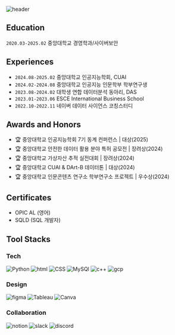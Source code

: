 ![header](https://capsule-render.vercel.app/api?text=Seoyoon%Park&type=rounded&fontSize=50&color=eaf2f8)

## Education
`2020.03-2025.02` 중앙대학교 경영학과/사이버보안 
## Experiences
- `2024.08-2025.02` 중앙대학교 인공지능학회, CUAI
- `2024.02-2024.08` 중앙대학교 인공지능 인문학부 학부연구생
- `2023.08-2024.02` 대학생 연합 데이터분석 동아리, DAS
- `2023.01-2023.06` ESCE International Business School
- `2022.10-2022.11` 네이버 데이터 사이언스 코칭스터디
## Awards and Honors
- 🏆 중앙대학교 인공지능학회 7기 동계 컨퍼런스 | 대상(2025)
- 🏆 중앙대학교 안전한 데이터 활용 분야 특허 공모전 | 장려상(2024)
- 🏆 중앙대학교 가상자산 추적 실전대회 | 장려상(2024)
- 🏆 중앙대학교 CUAI & DArt-B 데이터톤 | 대상(2024)
- 🏆 중앙대학교 인문콘텐츠 연구소 학부연구소 프로젝트 | 우수상(2024)
## Certificates
- OPIC AL (영어)
- SQLD (SQL 개발자)

## Tool Stacks
### Tech
![Python](https://img.shields.io/badge/Python-3776AB?style=for-the-badge&logo=python&logoColor=white)
![html](https://img.shields.io/badge/HTML-239120?style=for-the-badge&logo=html5&logoColor=white)
![CSS](https://img.shields.io/badge/CSS-239120?&style=for-the-badge&logo=css3&logoColor=white)
![MySQl](https://img.shields.io/badge/MySQL-00000F?style=for-the-badge&logo=mysql&logoColor=white
)
![c++](https://img.shields.io/badge/C%2B%2B-00599C?style=for-the-badge&logo=c%2B%2B&logoColor=white)
![gcp](https://img.shields.io/badge/Google_Cloud-4285F4?style=for-the-badge&logo=google-cloud&logoColor=white
)

### Design
![figma](https://img.shields.io/badge/Figma-F24E1E?style=for-the-badge&logo=figma&logoColor=white)
![Tableau](https://img.shields.io/badge/Tableau-E97627?style=for-the-badge&logo=Tableau&logoColor=white)
![Canva](https://img.shields.io/badge/Canva-%2300C4CC.svg?&style=for-the-badge&logo=Canva&logoColor=white
)

### Collaboration
![notion](https://img.shields.io/badge/Notion-000000?style=for-the-badge&logo=notion&logoColor=white)
![slack](https://img.shields.io/badge/Slack-4A154B?style=for-the-badge&logo=slack&logoColor=white)
![discord](https://img.shields.io/badge/Discord-7289DA?style=for-the-badge&logo=discord&logoColor=white
)


